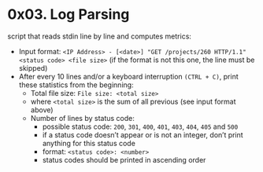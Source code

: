 # 0x03. Log Parsing

script that reads stdin line by line and computes metrics:

* Input format: `<IP Address> - [<date>] "GET /projects/260 HTTP/1.1" <status code> <file size>` (if the format is not this one, the line must be skipped)
* After every 10 lines and/or a keyboard interruption `(CTRL + C)`, print these statistics from the beginning:
    * Total file size: `File size: <total size>`
    * where `<total size>` is the sum of all previous <file size> (see input format above)
    * Number of lines by status code:
        * possible status code: `200`, `301`, `400`, `401`, `403`, `404`, `405` and `500`
        * if a status code doesn’t appear or is not an integer, don’t print anything for this status code
        * format: `<status code>: <number>`
        * status codes should be printed in ascending order

